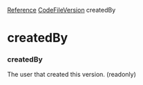 [Reference](https://www.framer.com/developers/reference)
[CodeFileVersion](https://www.framer.com/developers/reference/plugins-code-file-version)
createdBy
# createdBy
### createdBy
The user that created this version.
(readonly)
